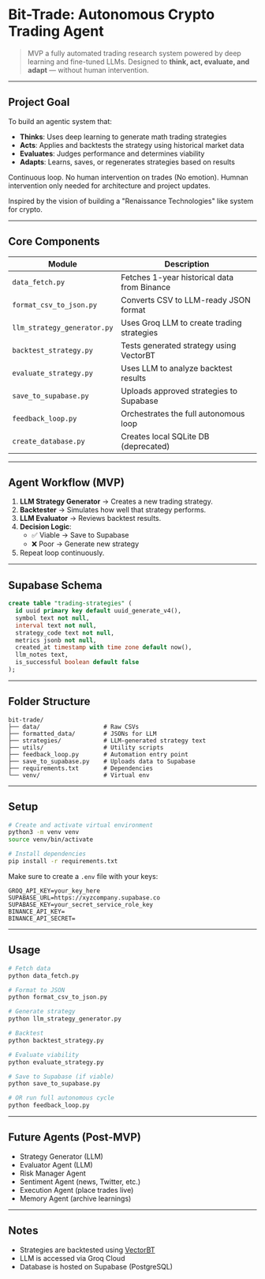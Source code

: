 # Bit-Trade: Autonomous Crypto Trading Agent

> MVP a fully automated trading research system powered by deep learning and fine-tuned LLMs. Designed to **think, act, evaluate, and adapt** — without human intervention.

---

## Project Goal

To build an agentic system that:
- **Thinks**: Uses deep learning to generate math trading strategies
- **Acts**: Applies and backtests the strategy using historical market data
- **Evaluates**: Judges performance and determines viability
- **Adapts**: Learns, saves, or regenerates strategies based on results

Continuous loop. No human intervention on trades (No emotion). Humnan intervention only needed for architecture and project updates.

Inspired by the vision of building a "Renaissance Technologies" like system for crypto.

---

## Core Components

| Module | Description |
|--------|-------------|
| `data_fetch.py` | Fetches 1-year historical data from Binance |
| `format_csv_to_json.py` | Converts CSV to LLM-ready JSON format |
| `llm_strategy_generator.py` | Uses Groq LLM to create trading strategies |
| `backtest_strategy.py` | Tests generated strategy using VectorBT |
| `evaluate_strategy.py` | Uses LLM to analyze backtest results |
| `save_to_supabase.py` | Uploads approved strategies to Supabase |
| `feedback_loop.py` | Orchestrates the full autonomous loop |
| `create_database.py` | Creates local SQLite DB (deprecated) |

---

## Agent Workflow (MVP)

1. **LLM Strategy Generator** → Creates a new trading strategy.
2. **Backtester** → Simulates how well that strategy performs.
3. **LLM Evaluator** → Reviews backtest results.
4. **Decision Logic**:
    - ✅ Viable → Save to Supabase
    - ❌ Poor → Generate new strategy 
5. Repeat loop continuously.

---

## Supabase Schema

```sql
create table "trading-strategies" (
  id uuid primary key default uuid_generate_v4(),
  symbol text not null,
  interval text not null,
  strategy_code text not null,
  metrics jsonb not null,
  created_at timestamp with time zone default now(),
  llm_notes text,
  is_successful boolean default false
);
```

---

## Folder Structure

```
bit-trade/
├── data/                  # Raw CSVs
├── formatted_data/        # JSONs for LLM
├── strategies/            # LLM-generated strategy text
├── utils/                 # Utility scripts
├── feedback_loop.py       # Automation entry point
├── save_to_supabase.py    # Uploads data to Supabase
├── requirements.txt       # Dependencies
└── venv/                  # Virtual env
```

---

## Setup

```bash
# Create and activate virtual environment
python3 -m venv venv
source venv/bin/activate

# Install dependencies
pip install -r requirements.txt
```

Make sure to create a `.env` file with your keys:

```env
GROQ_API_KEY=your_key_here
SUPABASE_URL=https://xyzcompany.supabase.co
SUPABASE_KEY=your_secret_service_role_key
BINANCE_API_KEY= 
BINANCE_API_SECRET=
```

---

## Usage

```bash
# Fetch data
python data_fetch.py

# Format to JSON
python format_csv_to_json.py

# Generate strategy
python llm_strategy_generator.py

# Backtest
python backtest_strategy.py

# Evaluate viability
python evaluate_strategy.py

# Save to Supabase (if viable)
python save_to_supabase.py

# OR run full autonomous cycle
python feedback_loop.py
```

---

## Future Agents (Post-MVP)

- Strategy Generator (LLM)
- Evaluator Agent (LLM)
- Risk Manager Agent
- Sentiment Agent (news, Twitter, etc.)
- Execution Agent (place trades live)
- Memory Agent (archive learnings)

---

## Notes

- Strategies are backtested using [VectorBT](https://vectorbt.dev/)
- LLM is accessed via Groq Cloud
- Database is hosted on Supabase (PostgreSQL)


